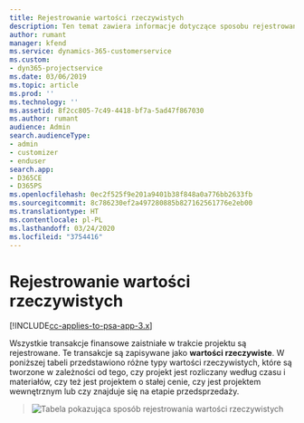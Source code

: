 ```yaml
---
title: Rejestrowanie wartości rzeczywistych
description: Ten temat zawiera informacje dotyczące sposobu rejestrowania wartości rzeczywistych.
author: rumant
manager: kfend
ms.service: dynamics-365-customerservice
ms.custom:
- dyn365-projectservice
ms.date: 03/06/2019
ms.topic: article
ms.prod: ''
ms.technology: ''
ms.assetid: 8f2cc805-7c49-4418-bf7a-5ad47f867030
ms.author: rumant
audience: Admin
search.audienceType:
- admin
- customizer
- enduser
search.app:
- D365CE
- D365PS
ms.openlocfilehash: 0ec2f525f9e201a9401b38f848a0a776bb2633fb
ms.sourcegitcommit: 8c786230ef2a497280885b827162561776e2eb00
ms.translationtype: HT
ms.contentlocale: pl-PL
ms.lasthandoff: 03/24/2020
ms.locfileid: "3754416"
---
```

# <a name="recording-actuals"></a>Rejestrowanie wartości rzeczywistych 

[!INCLUDE[cc-applies-to-psa-app-3.x](../includes/cc-applies-to-psa-app-3x.md)]

Wszystkie transakcje finansowe zaistniałe w trakcie projektu są rejestrowane. Te transakcje są zapisywane jako **wartości rzeczywiste**. W poniższej tabeli przedstawiono różne typy wartości rzeczywistych, które są tworzone w zależności od tego, czy projekt jest rozliczany według czasu i materiałów, czy też jest projektem o stałej cenie, czy jest projektem wewnętrznym lub czy znajduje się na etapie przedsprzedaży.

> ![Tabela pokazująca sposób rejestrowania wartości rzeczywistych](media/advanced-table2.png)
